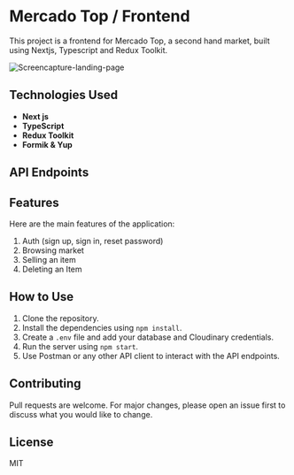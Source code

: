 # Mercado Top / Frontend

This project is a frontend for Mercado Top, a second hand market, built using Nextjs, Typescript and Redux Toolkit.

![Screencapture-landing-page](https://github.com/Heba-WebDev/mercado-top-frontend/assets/74996096/40072165-f890-4ca4-aa8c-a2b73ddca976)

## Technologies Used

- **Next js**
- **TypeScript**
- **Redux Toolkit**
- **Formik & Yup**

## API Endpoints

## Features

Here are the main features of the application:

1. Auth (sign up, sign in, reset password)
2. Browsing market
3. Selling an item
4. Deleting an Item

## How to Use

1. Clone the repository.
2. Install the dependencies using `npm install`.
3. Create a `.env` file and add your database and Cloudinary credentials.
4. Run the server using `npm start`.
5. Use Postman or any other API client to interact with the API endpoints.

## Contributing

Pull requests are welcome. For major changes, please open an issue first to discuss what you would like to change.

## License

MIT
